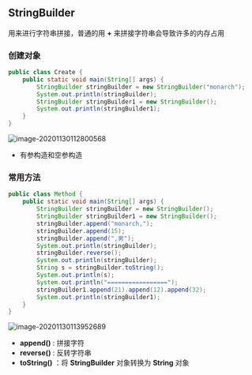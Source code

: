 ## StringBuilder

用来进行字符串拼接，普通的用 **+** 来拼接字符串会导致许多的内存占用

### 创建对象

```java
public class Create {
    public static void main(String[] args) {
        StringBuilder stringBuilder = new StringBuilder("monarch");
        System.out.println(stringBuilder);
        StringBuilder stringBuilder1 = new StringBuilder();
        System.out.println(stringBuilder1);
    }
}
```

![image-20201130112800568](https://img2020.cnblogs.com/blog/2213660/202011/2213660-20201130112802518-1459993123.png)

- 有参构造和空参构造



### 常用方法

```java
public class Method {
    public static void main(String[] args) {
        StringBuilder stringBuilder = new StringBuilder();
        StringBuilder stringBuilder1 = new StringBuilder();
        stringBuilder.append("monarch,");
        stringBuilder.append(15);
        stringBuilder.append(",男");
        System.out.println(stringBuilder);
        stringBuilder.reverse();
        System.out.println(stringBuilder);
        String s = stringBuilder.toString();
        System.out.println(s);
        System.out.println("=================");
        stringBuilder1.append(21).append(12).append(32);
        System.out.println(stringBuilder1);
    }
}
```

![image-20201130113952689](https://img2020.cnblogs.com/blog/2213660/202011/2213660-20201130113954612-58716540.png)

- **append()** : 拼接字符
- **reverse()** : 反转字符串
- **toString()** ：将 **StringBuilder** 对象转换为 **String** 对象

